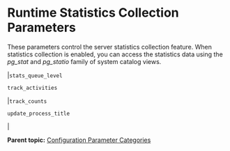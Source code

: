 # Runtime Statistics Collection Parameters 

These parameters control the server statistics collection feature. When statistics collection is enabled, you can access the statistics data using the *pg\_stat* and *pg\_statio* family of system catalog views.

|`stats_queue_level`

 `track_activities`

|`track_counts`

 `update_process_title`

|

**Parent topic:** [Configuration Parameter Categories](../topics/g-configuration-parameter-categories.html)

